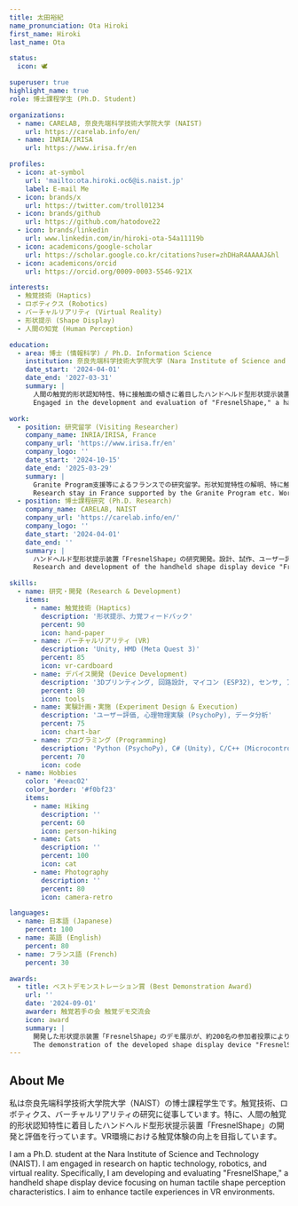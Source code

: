 ```yaml
---
title: 太田裕紀
name_pronunciation: Ota Hiroki
first_name: Hiroki
last_name: Ota

status:
  icon: 🕊️

superuser: true
highlight_name: true
role: 博士課程学生 (Ph.D. Student)

organizations:
  - name: CARELAB, 奈良先端科学技術大学院大学 (NAIST)
    url: https://carelab.info/en/
  - name: INRIA/IRISA
    url: https://www.irisa.fr/en

profiles:
  - icon: at-symbol
    url: 'mailto:ota.hiroki.oc6@is.naist.jp'
    label: E-mail Me
  - icon: brands/x
    url: https://twitter.com/troll01234
  - icon: brands/github
    url: https://github.com/hatodove22
  - icon: brands/linkedin
    url: www.linkedin.com/in/hiroki-ota-54a11119b
  - icon: academicons/google-scholar
    url: https://scholar.google.co.kr/citations?user=zhDHaR4AAAAJ&hl
  - icon: academicons/orcid
    url: https://orcid.org/0009-0003-5546-921X

interests:
  - 触覚技術 (Haptics)
  - ロボティクス (Robotics)
  - バーチャルリアリティ (Virtual Reality)
  - 形状提示 (Shape Display)
  - 人間の知覚 (Human Perception)

education:
  - area: 博士 (情報科学) / Ph.D. Information Science
    institution: 奈良先端科学技術大学院大学 (Nara Institute of Science and Technology)
    date_start: '2024-04-01'
    date_end: '2027-03-31'
    summary: |
      人間の触覚的形状認知特性、特に接触面の傾きに着目したハンドヘルド型形状提示装置「FresnelShape」の開発と評価に従事。VR環境における触覚体験の向上を目指す。
      Engaged in the development and evaluation of "FresnelShape," a handheld shape display device focusing on human tactile shape perception characteristics, particularly the tilt of the contact plane. Aiming to enhance tactile experiences in VR environments.

work:
  - position: 研究留学 (Visiting Researcher)
    company_name: INRIA/IRISA, France
    company_url: 'https://www.irisa.fr/en'
    company_logo: ''
    date_start: '2024-10-15'
    date_end: '2025-03-29'
    summary: |
      Granite Program支援等によるフランスでの研究留学。形状知覚特性の解明、特に触覚刺激の弁別しきい値調査や客観的測定手法の開発に取り組む。
      Research stay in France supported by the Granite Program etc. Working on elucidating shape perception characteristics, specifically investigating discrimination thresholds for tactile stimuli and developing objective measurement methods.
  - position: 博士課程研究 (Ph.D. Research)
    company_name: CARELAB, NAIST
    company_url: 'https://carelab.info/en/'
    company_logo: ''
    date_start: '2024-04-01'
    date_end: ''
    summary: |
      ハンドヘルド型形状提示装置「FresnelShape」の研究開発。設計、試作、ユーザー評価実験(主観評価、心理物理実験)を実施。IEEE VR 2025へ論文投稿済み。
      Research and development of the handheld shape display device "FresnelShape." Conducted design, prototyping, and user evaluation experiments (subjective evaluation, psychophysical experiments). Submitted a paper to IEEE VR 2025.

skills:
  - name: 研究・開発 (Research & Development)
    items:
      - name: 触覚技術 (Haptics)
        description: '形状提示、力覚フィードバック'
        percent: 90
        icon: hand-paper
      - name: バーチャルリアリティ (VR)
        description: 'Unity, HMD (Meta Quest 3)'
        percent: 85
        icon: vr-cardboard
      - name: デバイス開発 (Device Development)
        description: '3Dプリンティング, 回路設計, マイコン (ESP32), センサ, アクチュエータ'
        percent: 80
        icon: tools
      - name: 実験計画・実施 (Experiment Design & Execution)
        description: 'ユーザー評価, 心理物理実験 (PsychoPy), データ分析'
        percent: 75
        icon: chart-bar
      - name: プログラミング (Programming)
        description: 'Python (PsychoPy), C# (Unity), C/C++ (Microcontroller)'
        percent: 70
        icon: code
  - name: Hobbies
    color: '#eeac02'
    color_border: '#f0bf23'
    items:
      - name: Hiking
        description: ''
        percent: 60
        icon: person-hiking
      - name: Cats
        description: ''
        percent: 100
        icon: cat
      - name: Photography
        description: ''
        percent: 80
        icon: camera-retro

languages:
  - name: 日本語 (Japanese)
    percent: 100
  - name: 英語 (English)
    percent: 80
  - name: フランス語 (French)
    percent: 30

awards:
  - title: ベストデモンストレーション賞 (Best Demonstration Award)
    url: ''
    date: '2024-09-01'
    awarder: 触覚若手の会 触覚デモ交流会
    icon: award
    summary: |
      開発した形状提示装置「FresnelShape」のデモ展示が、約200名の参加者投票により最多得票数を獲得。
      The demonstration of the developed shape display device "FresnelShape" received the most votes from approximately 200 participants.
---
```


## About Me

私は奈良先端科学技術大学院大学（NAIST）の博士課程学生です。触覚技術、ロボティクス、バーチャルリアリティの研究に従事しています。特に、人間の触覚的形状認知特性に着目したハンドヘルド型形状提示装置「FresnelShape」の開発と評価を行っています。VR環境における触覚体験の向上を目指しています。

I am a Ph.D. student at the Nara Institute of Science and Technology (NAIST). I am engaged in research on haptic technology, robotics, and virtual reality. Specifically, I am developing and evaluating "FresnelShape," a handheld shape display device focusing on human tactile shape perception characteristics. I aim to enhance tactile experiences in VR environments.
